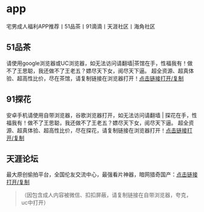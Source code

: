 # app
宅男成人福利APP推荐丨51品茶丨91滴滴丨天涯社区丨海角社区


## 51品茶
请使用google浏览器或UC浏览器，如无法访问请翻墙|茶馆在手，性福我有！做不了王思聪，我还做不了王老五？嫖尽天下女，阅尽天下逼。
超全资源、超真体验、超高性比价，尽在茶馆，请复制链接在浏览器打开！[点击链接打开/复制](https://23.mvvikt.com?code=aGFBQ)

## 91探花
安卓手机请使用自带浏览器，谷歌浏览器打开，如无法访问请翻墙 | 探花在手，性福我有！做不了王思聪，我还做不了王老五？嫖尽天下女，阅尽天下逼。
超全资源、超真体验、超高性比价，尽在探花，请复制链接在浏览器打开！[点击链接打开/复制](https://061e.ofiiun.com?code=aQTu5)

## 天涯论坛
最大原创偷拍平台，全国伦友交流中心，最强看片神器，暗网猎奇国产：[点击链接打开/复制](https://955.buxick.com/?code=aQBk)
>（因包含成人内容被微信、扣扣屏蔽，请复制链接在自带浏览器，夸克，uc中打开）

